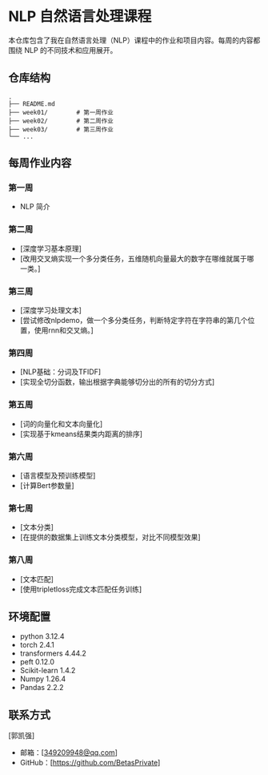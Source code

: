 # NLP 自然语言处理课程

本仓库包含了我在自然语言处理（NLP）课程中的作业和项目内容。每周的内容都围绕 NLP 的不同技术和应用展开。

## 仓库结构

```
.
├── README.md
├── week01/        # 第一周作业
├── week02/        # 第二周作业
├── week03/        # 第三周作业
└── ...
```

## 每周作业内容

### 第一周
- NLP 简介

### 第二周
- [深度学习基本原理]
- [改用交叉熵实现一个多分类任务，五维随机向量最大的数字在哪维就属于哪一类。]

### 第三周
- [深度学习处理文本]
- [尝试修改nlpdemo，做一个多分类任务，判断特定字符在字符串的第几个位置，使用rnn和交叉熵。]

### 第四周
- [NLP基础：分词及TFIDF]
- [实现全切分函数，输出根据字典能够切分出的所有的切分方式]

### 第五周
- [词的向量化和文本向量化]
- [实现基于kmeans结果类内距离的排序]

### 第六周
- [语言模型及预训练模型]
- [计算Bert参数量]

### 第七周
- [文本分类]
- [在提供的数据集上训练文本分类模型，对比不同模型效果]

### 第八周
- [文本匹配]
- [使用tripletloss完成文本匹配任务训练]

## 环境配置

* python 3.12.4
* torch 2.4.1
* transformers 4.44.2
* peft 0.12.0
* Scikit-learn 1.4.2
* Numpy 1.26.4
* Pandas 2.2.2

## 联系方式
[郭凯强]
- 邮箱：[349209948@qq.com]
- GitHub：[https://github.com/BetasPrivate]